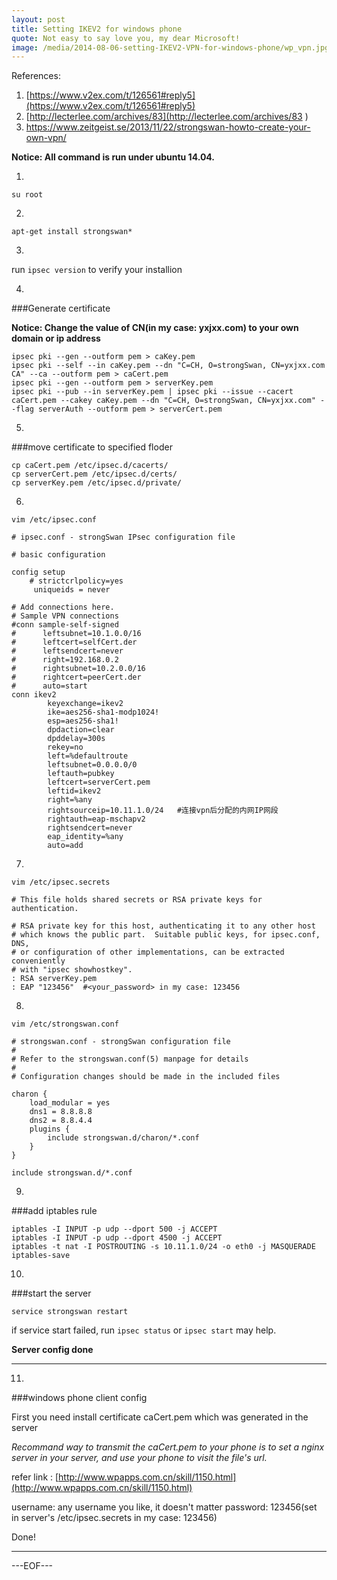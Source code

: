 ```yaml
---
layout: post
title: Setting IKEV2 for windows phone
quote: Not easy to say love you, my dear Microsoft!
image: /media/2014-08-06-setting-IKEV2-VPN-for-windows-phone/wp_vpn.jpg
---
```


References:

1. [https://www.v2ex.com/t/126561#reply5](https://www.v2ex.com/t/126561#reply5)
2. [http://lecterlee.com/archives/83](http://lecterlee.com/archives/83
)
3. [https://www.zeitgeist.se/2013/11/22/strongswan-howto-create-your-own-vpn/
](https://www.zeitgeist.se/2013/11/22/strongswan-howto-create-your-own-vpn/)


**Notice: All command is run under ubuntu 14.04.**

1.

`su root`

2.

`apt-get install strongswan*`

3.

run `ipsec version` to verify your installion

4.

###Generate certificate

**Notice: Change the value of CN(in my case: yxjxx.com) to your own domain or ip address**

~~~
ipsec pki --gen --outform pem > caKey.pem
ipsec pki --self --in caKey.pem --dn "C=CH, O=strongSwan, CN=yxjxx.com CA" --ca --outform pem > caCert.pem
ipsec pki --gen --outform pem > serverKey.pem
ipsec pki --pub --in serverKey.pem | ipsec pki --issue --cacert caCert.pem --cakey caKey.pem --dn "C=CH, O=strongSwan, CN=yxjxx.com" --flag serverAuth --outform pem > serverCert.pem
~~~

5.

###move certificate to specified floder

~~~
cp caCert.pem /etc/ipsec.d/cacerts/
cp serverCert.pem /etc/ipsec.d/certs/
cp serverKey.pem /etc/ipsec.d/private/
~~~

6.

`vim /etc/ipsec.conf`

~~~
# ipsec.conf - strongSwan IPsec configuration file

# basic configuration

config setup
    # strictcrlpolicy=yes
     uniqueids = never

# Add connections here.
# Sample VPN connections
#conn sample-self-signed
#      leftsubnet=10.1.0.0/16
#      leftcert=selfCert.der
#      leftsendcert=never
#      right=192.168.0.2
#      rightsubnet=10.2.0.0/16
#      rightcert=peerCert.der
#      auto=start
conn ikev2
        keyexchange=ikev2
        ike=aes256-sha1-modp1024!
        esp=aes256-sha1!
        dpdaction=clear
        dpddelay=300s
        rekey=no
        left=%defaultroute
        leftsubnet=0.0.0.0/0
        leftauth=pubkey
        leftcert=serverCert.pem
        leftid=ikev2
        right=%any
        rightsourceip=10.11.1.0/24   #连接vpn后分配的内网IP网段
        rightauth=eap-mschapv2
        rightsendcert=never
        eap_identity=%any
        auto=add
~~~

7.

`vim /etc/ipsec.secrets`

~~~
# This file holds shared secrets or RSA private keys for authentication.

# RSA private key for this host, authenticating it to any other host
# which knows the public part.  Suitable public keys, for ipsec.conf, DNS,
# or configuration of other implementations, can be extracted conveniently
# with "ipsec showhostkey".
: RSA serverKey.pem
: EAP "123456"  #<your_password> in my case: 123456
~~~

8.

`vim /etc/strongswan.conf`

~~~
# strongswan.conf - strongSwan configuration file
#
# Refer to the strongswan.conf(5) manpage for details
#
# Configuration changes should be made in the included files

charon {
    load_modular = yes
    dns1 = 8.8.8.8
    dns2 = 8.8.4.4
    plugins {
        include strongswan.d/charon/*.conf
    }
}

include strongswan.d/*.conf
~~~

9.

###add iptables rule

~~~
iptables -I INPUT -p udp --dport 500 -j ACCEPT
iptables -I INPUT -p udp --dport 4500 -j ACCEPT
iptables -t nat -I POSTROUTING -s 10.11.1.0/24 -o eth0 -j MASQUERADE
iptables-save
~~~

10.

###start the server

`service strongswan restart`

if service start failed, run `ipsec status` or `ipsec start` may help.


**Server config done**

***********************

11.

###windows phone client config

First you need install certificate caCert.pem which was generated in the server

*Recommand way to transmit the caCert.pem to your phone is to set a nginx server in your server, and use your phone to visit the file's url.*

refer link : [http://www.wpapps.com.cn/skill/1150.html](http://www.wpapps.com.cn/skill/1150.html)

username: any username you like, it doesn't matter
password: 123456(set in server's /etc/ipsec.secrets in my case: 123456)

Done!

****************

---EOF---
